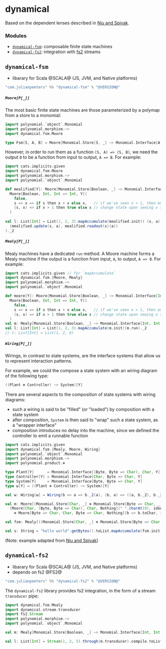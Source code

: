 # dynamical
Based on the dependent lenses described in [Niu and Spivak](https://topos.site/poly-book.pdf).

### Modules
 - [`dynamical-fsm`](#dynamical-fsm): composable finite state machines
 - [`dynamical-fs2`](#dynamical-fs2): integration with [fs2](https://fs2.io/#/) streams

## `dynamical-fsm`
 - libarary for Scala @SCALA@ (JS, JVM, and Native platforms)
 
```scala
"com.julianpeeters" %% "dynamical-fsm" % "@VERSION@"
```

##### `Moore[P[_]]`

The most basic finite state machines are those parameterized by a polymap from
a store to a monomial:

```scala mdoc
import polynomial.`object`.Monomial
import polynomial.morphism.~>
import dynamical.fsm.Moore

type Fsm[S, A, B] = Moore[Monomial.Store[S, _] ~> Monomial.Interface[A, B, _]]
```

However, in order to run them as a function `(S, A) => (S, B)`, we need the
output `B` to be a function from input to output, `A => B`. For example:

```scala mdoc:reset
import cats.implicits.given
import dynamical.fsm.Moore
import polynomial.morphism.~>
import polynomial.`object`.Monomial

def mealified[Y]: Moore[Monomial.Store[Boolean, _] ~> Monomial.Interface[Int, Int => Int, _]] =
  Moore[Boolean, Int, Int => Int, Y](
    false,
    s => x => if s then x + x else x,   // if we've seen x > 1, then emit 2x
    (s, x) => if x > 1 then true else s // change state upon seeing x > 1
  )
  
val l: List[Int] = List(1, 2, 3).mapAccumulate(mealified.init)( (s, a) =>
  (mealified.update(s, a), mealified.readout(s)(a))  
)._2
```

##### `Mealy[P[_]]`

Mealy machines have a dedicated `run` method. A Moore machine forms a Mealy
machine if the output is a function from input, `A`, to output, `A => B`. For
example:

```scala
import cats.implicits.given // for `mapAccumulate`
import dynamical.fsm.{Moore, Mealy}
import polynomial.morphism.~>
import polynomial.`object`.Monomial

def moore[Y]: Moore[Monomial.Store[Boolean, _] ~> Monomial.Interface[Int, Int => Int, _]] =
  Moore[Boolean, Int, Int => Int, Y](
    false,
    s => x => if s then x + x else x,   // if we've seen x > 1, then emit 2x
    (s, x) => if x > 1 then true else s // change state upon seeing x > 1
  )
val m: Mealy[Monomial.Store[Boolean, _] ~> Monomial.Interface[Int, Int => Int, _]] = moore.asMealy
val l: List[Int] = List(1, 2, 3).mapAccumulate(m.init)(m.run)._2
// l: List[Int] = List(1, 2, 6)
```


##### `Wiring[P[_]]`

Wirings, in contrast to state systems, are the interface systems that allow us
to represent interaction patterns.

For example, we could the compose a state system with an wiring diagram of the
following type:

```scala
((Plant ⊗ Controller) ~> System)[Y]
```

There are several aspects to the composition of state systems with wiring diagrams:
  - such a wiring is said to be "filled" (or "loaded") by composition with a state system
  - after composition, `System` is then said to "wrap" such a state system, as a "wrapper interface"
  - composition introduces no delay into the machine, since we defined the controller to emit a runnable function

```scala mdoc:reset
import cats.implicits.given
import dynamical.fsm.{Mealy, Moore, Wiring}
import polynomial.`object`.Monomial
import polynomial.morphism.~>
import polynomial.product.⊗

type Plant[Y]      = Monomial.Interface[(Byte, Byte => Char), Char, Y]
type Controller[Y] = Monomial.Interface[Char, Byte => Char, Y]
type System[Y]     = Monomial.Interface[Byte, Byte => Char, Y]
type ω[Y] = ((Plant ⊗ Controller) ~> System)[Y]

val w: Wiring[ω] = Wiring(b => a => b._2(a), (b, a) => ((a, b._2), b._2(a)))

val m: Moore[(Monomial.Store[Char, _] ⊗ Monomial.Store[Byte => Char, _]) ~> (Plant ⊗ Controller)] =
  (Moore[Char, (Byte, Byte => Char), Char, Nothing](" ".charAt(0), identity, (s, i) => i._2(i._1))
    ⊗ Moore[Byte => Char, Char, Byte => Char, Nothing](b => b.toChar, identity, (f, i) => if i != ' ' then f else b => b.toChar.toUpper))

val fsm: Mealy[((Monomial.Store[Char, _] ⊗ Monomial.Store[Byte => Char, _]) ~> (Plant ⊗ Controller) ~> System)] = m.andThen(w).asMealy

val s: String = "hello world".getBytes().toList.mapAccumulate(fsm.init)(fsm.run)._2.mkString
```

(Note: example adapted from [Niu and Spivak](https://topos.site/poly-book.pdf))

## `dynamical-fs2`
 - libarary for Scala @SCALA@ (JS, JVM, and Native platforms)
 - depends on fs2 @FS2@
 
```scala
"com.julianpeeters" %% "dynamical-fs2" % "@VERSION@"
```

The `dynamical-fs2` library provides fs2 integration, in the form of a stream
`transducer` pipe:

```scala mdoc:reset
import dynamical.fsm.Mealy
import dynamical.stream.transducer
import fs2.Stream
import polynomial.morphism.~>
import polynomial.`object`.Monomial

val m: Mealy[Monomial.Store[Boolean, _] ~> Monomial.Interface[Int, Int => Int, _]] = Mealy(false, s => i => i + i, (s, i) => s)

val l: List[Int] = Stream(1, 2, 3).through(m.transducer).compile.toList
```